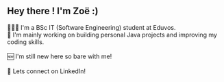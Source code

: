 ## Hey there ! I'm Zoë :)<br/>
👩🏽‍💻 I'm a BSc IT (Software Engineering) student at Eduvos.<br/>
📂 I'm mainly working on building personal Java projects and improving my coding skills.<br/>   
🆕 I'm still new here so bare with me!<br/>  
📲 Lets connect on LinkedIn!<br/>
